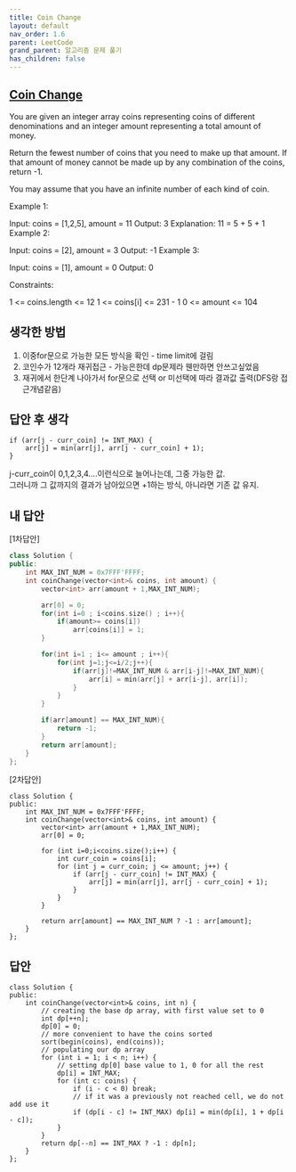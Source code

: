 ```yaml
---
title: Coin Change
layout: default
nav_order: 1.6
parent: LeetCode
grand_parent: 알고리즘 문제 풀기
has_children: false
---
```



## [Coin Change](https://leetcode.com/problems/coin-change/description/)
You are given an integer array coins representing coins of different denominations and an integer amount representing a total amount of money.

Return the fewest number of coins that you need to make up that amount. If that amount of money cannot be made up by any combination of the coins, return -1.

You may assume that you have an infinite number of each kind of coin.

 

Example 1:

Input: coins = [1,2,5], amount = 11
Output: 3
Explanation: 11 = 5 + 5 + 1
Example 2:

Input: coins = [2], amount = 3
Output: -1
Example 3:

Input: coins = [1], amount = 0
Output: 0
 

Constraints:

1 <= coins.length <= 12
1 <= coins[i] <= 231 - 1
0 <= amount <= 104

## 생각한 방법
1. 이중for문으로 가능한 모든 방식을 확인 - time limit에 걸림
2. 코인수가 12개라 재귀접근 - 가능은한데 dp문제라 웬만하면 안쓰고싶었음
3. 재귀에서 한단계 나아가서 for문으로 선택 or 미선택에 따라 결과값 출력(DFS랑 접근개념같음)

## 답안 후 생각
```
if (arr[j - curr_coin] != INT_MAX) {
    arr[j] = min(arr[j], arr[j - curr_coin] + 1);
}
```
 j-curr_coin이 0,1,2,3,4....이런식으로 늘어나는데, 그중 가능한 값.   
 그러니까 그 값까지의 결과가 남아있으면 +1하는 방식, 아니라면 기존 값 유지.  


## 내 답안
[1차답안]
```c++
class Solution {
public:
    int MAX_INT_NUM = 0x7FFF'FFFF;
    int coinChange(vector<int>& coins, int amount) {
        vector<int> arr(amount + 1,MAX_INT_NUM);

        arr[0] = 0;
        for(int i=0 ; i<coins.size() ; i++){
            if(amount>= coins[i])
                arr[coins[i]] = 1;
        }

        for(int i=1 ; i<= amount ; i++){
            for(int j=1;j<=i/2;j++){
                if(arr[j]!=MAX_INT_NUM & arr[i-j]!=MAX_INT_NUM){
                    arr[i] = min(arr[j] + arr[i-j], arr[i]);
                }
            }
        }

        if(arr[amount] == MAX_INT_NUM){
            return -1;
        }
        return arr[amount];
    }
};
```

[2차답안]
```
class Solution {
public:
    int MAX_INT_NUM = 0x7FFF'FFFF;
    int coinChange(vector<int>& coins, int amount) {
        vector<int> arr(amount + 1,MAX_INT_NUM);
        arr[0] = 0;

        for (int i=0;i<coins.size();i++) {
            int curr_coin = coins[i];
            for (int j = curr_coin; j <= amount; j++) {
                if (arr[j - curr_coin] != INT_MAX) {
                    arr[j] = min(arr[j], arr[j - curr_coin] + 1);
                }
            }
        }

        return arr[amount] == MAX_INT_NUM ? -1 : arr[amount];
    }
};
```

## 답안
```
class Solution {
public:
    int coinChange(vector<int>& coins, int n) {
        // creating the base dp array, with first value set to 0
        int dp[++n];
        dp[0] = 0;
        // more convenient to have the coins sorted
        sort(begin(coins), end(coins));
        // populating our dp array
        for (int i = 1; i < n; i++) {
            // setting dp[0] base value to 1, 0 for all the rest
            dp[i] = INT_MAX;
            for (int c: coins) {
                if (i - c < 0) break;
                // if it was a previously not reached cell, we do not add use it
                if (dp[i - c] != INT_MAX) dp[i] = min(dp[i], 1 + dp[i - c]);
            }
        }
        return dp[--n] == INT_MAX ? -1 : dp[n];
    }
};
```